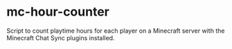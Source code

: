 # mc-hour-counter
Script to count playtime hours for each player on a Minecraft server with the Minecraft Chat Sync plugins installed.
